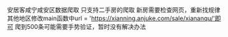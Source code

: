 安居客咸宁咸安区数据爬取
只支持二手房的爬取
新房需要检查网页，重新找规律
其他地区修改main函数中url = 'https://xianning.anjuke.com/sale/xiananqu/'即可
爬到500条可能需要手势验证，暂时没有解决办法
